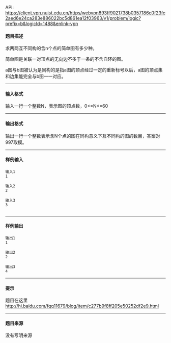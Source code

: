 API: https://client.vpn.nuist.edu.cn/https/webvpn893ff9021738b0357186c0f23fc2aed6e24ca283e886022bc5d861ea12f03963/v1/problem/logic?prefix=b&logicId=1488&enlink-vpn

#### 题目描述

求两两互不同构的含n个点的简单图有多少种。

简单图是关联一对顶点的无向边不多于一条的不含自环的图。

a图与b图被认为是同构的是指a图的顶点经过一定的重新标号以后，a图的顶点集和边集能完全与b图一一对应。

---

#### 输入格式

输入一行一个整数N，表示图的顶点数，0<=N<=60

---

#### 输出格式

输出一行一个整数表示含N个点的图在同构意义下互不同构的图的数目，答案对997取模。

---

#### 样例输入
```
输入1
1

输入2
2

输入3
3


```

---

#### 样例输出
```
输出1
1

输出2
2

输出3
4
```

---

#### 提示

题目在这里 http://hi.baidu.com/fqq11679/blog/item/c277b9f8ff205e50252df2e9.html

---

#### 题目来源

没有写明来源